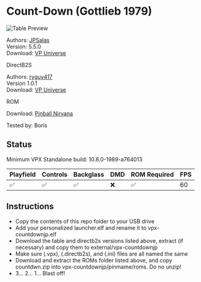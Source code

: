 # Count-Down (Gottlieb 1979)

![Table Preview](../../images/vpx-countdownjp.png)

Authors: [JPSalas](https://www.vpforums.org/index.php?showuser=277)  
Version: 5.5.0  
Download: [VP Universe](https://www.vpforums.org/index.php?app=downloads&showfile=13519)

DirectB2S

Authors: [ryguy417](https://vpuniverse.com/profile/31096-ryguy417/)  
Version 1.0.1  
Download: [VP Universe](https://vpuniverse.com/files/file/13505-count-down-gottlieb-1979/)

ROM

Download: [Pinball Nirvana](https://pinballnirvana.com/forums/resources/new-fixed-roms-for-vpinmame-v3-6-0-963-beta.8379/)

Tested by: Boris

## Status 

Minimum VPX Standalone build: 10.8.0-1989-a764013

| Playfield | Controls | Backglass | DMD | ROM Required | FPS | 
|-----------|----------|-----------|-----|--------------|-----|
| :white_check_mark: | :white_check_mark: | :white_check_mark: | :x: | :white_check_mark: | 60 |

## Instructions

- Copy the contents of this repo folder to your USB drive
- Add your personalized launcher.elf and rename it to vpx-countdownjp.elf
- Download the table and directb2s versions listed above, extract (if necessary) and copy them to external/vpx-countdownjp
- Make sure (.vpx), (.directb2s), and (.ini) files are all named the same
- Download and extract the ROMs folder listed above, and copy countdwn.zip into vpx-countdownjp/pinmame/roms. Do no unzip!
- 3... 2... 1... Blast off!
